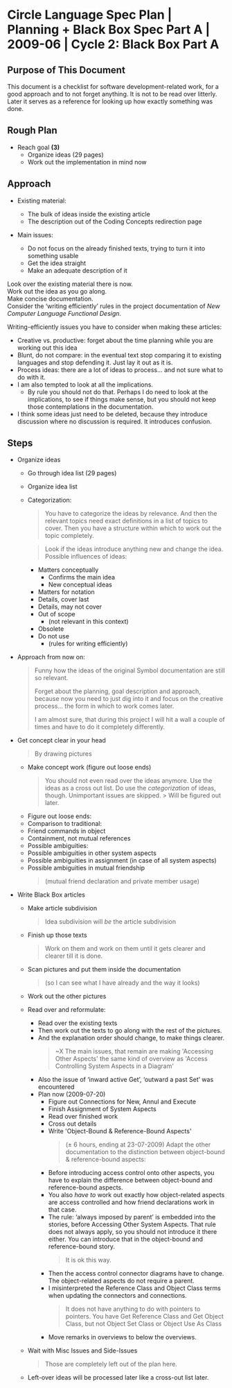 ﻿Circle Language Spec Plan | Planning + Black Box Spec Part A | 2009-06 | Cycle 2: Black Box Part A
==================================================================================================


Purpose of This Document
------------------------

This document is a checklist for software development-related work, for a good approach and to not forget anything. It is not to be read over litterly. Later it serves as a reference for looking up how exactly something was done.


Rough Plan
----------

- Reach goal  __(3)__
    - Organize ideas (29 pages)
    - Work out the implementation in mind now


Approach
--------

- Existing material:

    - The bulk of ideas inside the existing article
    - The description out of the Coding Concepts redirection page

- Main issues:

    - Do not focus on the already finished texts, trying to turn it into something usable
    - Get the idea straight
    - Make an adequate description of it

Look over the existing material there is now.  
Work out the idea as you go along.  
Make concise documentation.  
Consider the ‘writing efficiently’ rules in the project documentation of *New Computer Language Functional Design*.  

Writing-efficiently issues you have to consider when making these articles:

- Creative vs. productive: forget about the time planning while you are working out this idea
- Blunt, do not compare: in the eventual text stop comparing it to existing languages and stop defending it. Just lay it out as it is.
- Process ideas: there are a lot of ideas to process... and not sure what to do with it.
- I am also tempted to look at all the implications.
    - By rule you should not do that. Perhaps I do need to look at the implications, to see if things make sense, but you should not keep those contemplations in the documentation.
- I think some ideas just need to be deleted, because they introduce discussion where no discussion is required. It introduces confusion.


Steps
-----

- Organize ideas

    - Go through idea list (29 pages)
    - Organize idea list

    - Categorization:

        > You have to categorize the ideas by relevance.
        > And then the relevant topics need exact definitions in a list of topics to cover.
        > Then you have a structure within which to work out the topic completely.

        > Look if the ideas introduce anything new and change the idea.
        Possible influences of ideas:

        - Matters conceptually
            - Confirms the main idea
            - New conceptual ideas
        - Matters for notation
        - Details, cover last
        - Details, may not cover
        - Out of scope
            - (not relevant in this context)
        - Obsolete
        - Do not use
            - (rules for writing efficiently)

- Approach from now on:

    > Funny how the ideas of the original Symbol documentation are still so relevant.
    >
    > Forget about the planning, goal description and approach,
    > because now you need to just dig into it and focus on the creative process...
    > the form in which to work comes later.
    >
    > I am almost sure, that during this project I will hit a wall a couple of times and have to do it completely differently.

- Get concept clear in your head

    > By drawing pictures
    - Make concept work
    (figure out loose ends)
        > You should not even read over the ideas anymore.
        > Use the ideas as a cross out list.
        > Do use the *categorization* of ideas, though.
        > Unimportant issues are skipped. > Will be figured out later.
    - Figure out loose ends:
    - Comparison to traditional:
    - Friend commands in object
    - Containment, not mutual references
    - Possible ambiguities:
    - Possible ambiguities in other system aspects
    - Possible ambiguities in assignment (in case of all system aspects)
    - Possible ambiguities in mutual friendship
        > (mutual friend declaration and private member usage)

- Write Black Box articles

    - Make article subdivision

        > Idea subdivision will *be* the article subdivision

    - Finish up those texts

        > Work on them and work on them until it gets clearer and clearer till it is done.

    - Scan pictures and put them inside the documentation

        > (so I can see what I have already and the way it looks)

    - Work out the other pictures
    - Read over and reformulate:
        - Read over the existing texts
        - Then work out the texts to go along with the rest of the pictures.
        - And the explanation order should change, to make things clearer.
            > ~X The main issues, that remain are making 'Accessing Other Aspects' the same kind of overview as 'Access Controlling System Aspects in a Diagram'
        - Also the issue of ‘inward active Get’, ‘outward a past Set’ was encountered
        - Plan now (2009-07-20)
            - Figure out Connections for New, Annul and Execute
            - Finish Assignment of System Aspects
            - Read over finished work
            - Cross out details
            - Write 'Object-Bound & Reference-Bound Aspects'
                > (± 6 hours, ending at 23-07-2009)
                > Adapt the other documentation to the distinction between object-bound & reference-bound aspects:
            - Before introducing access control onto other aspects, you have to explain the difference between object-bound and reference-bound aspects.
            - You also *have to* work out exactly how object-related aspects are access controlled and how friend declarations work in that case.
            - The rule: ‘always imposed by parent’ is embedded into the stories, before Accessing Other System Aspects. That rule does not always apply, so you should not introduce it there either. You can introduce that in the object-bound and reference-bound story.
                > It is ok this way.
            - Then the access control connector diagrams have to change. The object-related aspects do not require a parent.
            - I misinterpreted the Reference Class and Object Class terms when updating the connectors and connections.
                > It does not have anything to do with pointers to pointers.
                > You have Get Reference Class and Get Object Class,
                > but not Object Set Class or Object Use As Class
            - Move remarks in overviews to below the overviews.
    - Wait with Misc Issues and Side-Issues
        > Those are completely left out of the plan here.
    - Left-over ideas will be processed later like a cross-out list later.
